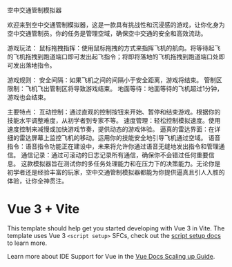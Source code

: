 
空中交通管制模拟器 

欢迎来到空中交通管制模拟器，这是一款具有挑战性和沉浸感的游戏，让你化身为空中交通管制员。你的任务是管理空域，确保空中交通的安全和高效流动。

游戏玩法：
鼠标拖拽指挥：使用鼠标拖拽的方式来指挥飞机的航向。将等待起飞的飞机拖拽到跑道端口即可发出起飞指令；将即将落地的飞机拖拽到跑道端口处即可发出落地指令。

游戏规则：
安全间隔：如果飞机之间的间隔小于安全距离，游戏将结束。
管制区限制：飞机飞出管制区将导致游戏结束。
地面等待：地面等待的飞机超过1分钟，游戏也会结束。

主要特点：
互动控制：通过直观的控制按钮来开始、暂停和结束游戏。根据你的技能水平调整难度，从初学者到专家不等。
速度管理：轻松控制模拟速度。使用速度控制来减慢或加快游戏节奏，提供动态的游戏体验。
逼真的雷达界面：在详细的雷达屏幕上监控飞机的移动。运用你的技能安全地引导飞机通过空域。
语音指令：语音指令功能正在建设中，未来将允许你通过语音无缝地发出指令和管理通信。
通信记录：通过可滚动的日志记录所有通信，确保你不会错过任何重要信息。
这款模拟器旨在测试你的多任务处理能力和在压力下的决策能力。无论你是初学者还是经验丰富的玩家，空中交通管制模拟器都能为你提供逼真且引人入胜的体验，让你全神贯注。

# Vue 3 + Vite
This template should help get you started developing with Vue 3 in Vite. The template uses Vue 3 `<script setup>` SFCs, check out the [script setup docs](https://v3.vuejs.org/api/sfc-script-setup.html#sfc-script-setup) to learn more.

Learn more about IDE Support for Vue in the [Vue Docs Scaling up Guide](https://vuejs.org/guide/scaling-up/tooling.html#ide-support).
